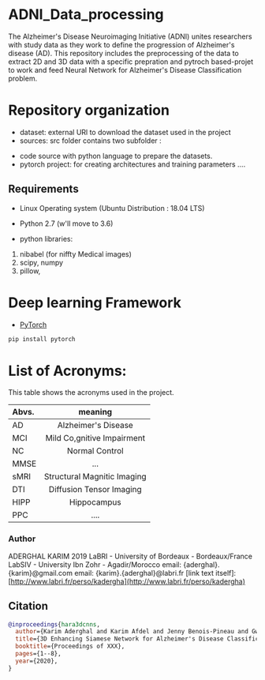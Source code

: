 # ADNI_Data_processing

The Alzheimer's Disease Neuroimaging Initiative (ADNI) unites researchers with study data as they work to define the progression of Alzheimer's disease (AD). This repository includes the preprocessing of the data to extract 2D and 3D data with a specific prepration and pytroch based-projet to work and feed Neural Network for Alzheimer's Disease Classification problem.


# Repository organization

* dataset: external URl to download the dataset used in the project 
* sources: src folder contains two subfolder :
- code source with python language to prepare the datasets.
- pytorch project: for creating architectures and training parameters ....


## Requirements

* Linux Operating system (Ubuntu Distribution : 18.04 LTS)
* Python 2.7 (w'll move to 3.6)

* python libraries:

1. nibabel (for niffty Medical images)
2. scipy, numpy
3. pillow, 

# Deep learning Framework

* [PyTorch](http://pytorch.org/)

```bash
pip install pytorch 
```

# List of Acronyms:
This table shows the acronyms used in the project.

| Abvs.| meaning                     |
|:---|:---:|
| AD   | Alzheimer's Disease         |
| MCI  | Mild Co,gnitive Impairment  |
| NC   | Normal Control              |
| MMSE | ...                         |
| sMRI | Structural Magnitic Imaging |
| DTI  | Diffusion Tensor Imaging    |
| HIPP | Hippocampus                 |
| PPC | ....                 |



### Author
ADERGHAL KARIM 2019
LaBRI - University of Bordeaux - Bordeaux/France
LabSIV - University Ibn Zohr - Agadir/Morocco
email: {aderghal}.{karim}@gmail.com
email: {karim}.{aderghal}@labri.fr
[link text itself]: 
[http://www.labri.fr/perso/kadergha](http://www.labri.fr/perso/kadergha)


## Citation

```bibtex
@inproceedings{hara3dcnns,
  author={Karim Aderghal and Karim Afdel and Jenny Benois-Pineau and Gwënaelle Catheline},
  title={3D Enhancing Siamese Network for Alzheimer's Disease Classification ....},
  booktitle={Proceedings of XXX},
  pages={1--8},
  year={2020},
}
```